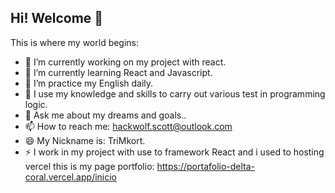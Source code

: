 ## Hi! Welcome 👋

<!-- **TriMkort/TriMkort** is a ✨ _special_ ✨ repository because its `README.md` (this file) appears on your GitHub profile. -->

This is where my world begins:

- 🔭 I’m currently working on my project with react.
- 🌱 I’m currently learning  React and Javascript.
- 👯 I’m practice my English daily.
- 🤔 I use my knowledge and skills to carry out various test in programming logic.
- 💬 Ask me about my dreams and goals..
- 📫 How to reach me: hackwolf.scott@outlook.com
- 😄 My Nickname is: TriMkort.
- ⚡ I work in my project with use to framework React and i used to hosting vercel this is my page portfolio: https://portafolio-delta-coral.vercel.app/inicio
